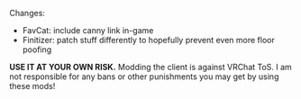 Changes:
 * FavCat: include canny link in-game
 * Finitizer: patch stuff differently to hopefully prevent even more floor poofing

**USE IT AT YOUR OWN RISK.** Modding the client is against VRChat ToS. I am not responsible for any bans or other punishments you may get by using these mods!